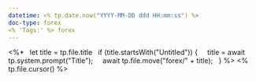 ```yaml
---
datetime: <% tp.date.now("YYYY-MM-DD ddd HH:mm:ss") %>
doc-type: forex
<% 'Tags:' %> forex
---
```

<%*
  let title = tp.file.title
  if (title.startsWith("Untitled")) {
    title = await tp.system.prompt("Title");
    await tp.file.move("forex/" + title);
  }
%>
<% tp.file.cursor() %>
